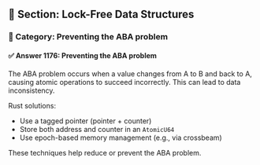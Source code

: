 ## 📘 Section: Lock-Free Data Structures
### 🔹 Category: Preventing the ABA problem
#### ✅ Answer 1176: Preventing the ABA problem

The ABA problem occurs when a value changes from A to B and back to A, causing atomic operations to succeed incorrectly. This can lead to data inconsistency.

Rust solutions:
- Use a tagged pointer (pointer + counter)
- Store both address and counter in an `AtomicU64`
- Use epoch-based memory management (e.g., via crossbeam)

These techniques help reduce or prevent the ABA problem.
